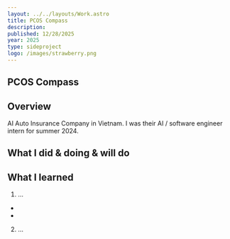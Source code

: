 ```yaml
---
layout: ../../layouts/Work.astro
title: PCOS Compass
description:
published: 12/28/2025
year: 2025
type: sideproject
logo: /images/strawberry.png
---
```


## PCOS Compass


## Overview
AI Auto Insurance Company in Vietnam. I was their AI / software engineer intern for summer 2024.

## What I did & doing & will do


## What I learned
1. ...
- 
- 
2. ...